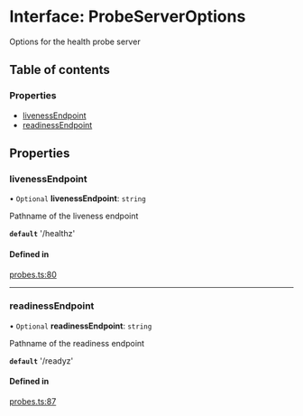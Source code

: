 # Interface: ProbeServerOptions

Options for the health probe server

## Table of contents

### Properties

- [livenessEndpoint](probeserveroptions.md#livenessendpoint)
- [readinessEndpoint](probeserveroptions.md#readinessendpoint)

## Properties

### livenessEndpoint

• `Optional` **livenessEndpoint**: `string`

Pathname of the liveness endpoint

**`default`** '/healthz'

#### Defined in

[probes.ts:80](https://github.com/k8ts/health/blob/main/src/probes.ts#L80)

---

### readinessEndpoint

• `Optional` **readinessEndpoint**: `string`

Pathname of the readiness endpoint

**`default`** '/readyz'

#### Defined in

[probes.ts:87](https://github.com/k8ts/health/blob/main/src/probes.ts#L87)
